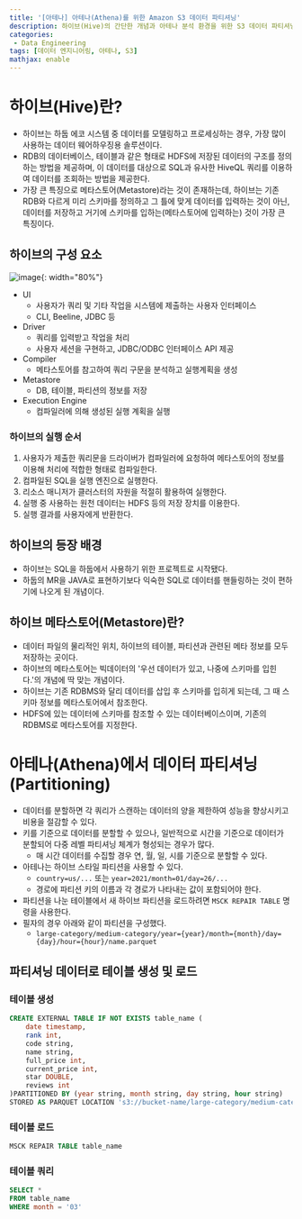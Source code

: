 ```yaml
---
title: '[아테나] 아테나(Athena)를 위한 Amazon S3 데이터 파티셔닝'
description: 하이브(Hive)의 간단한 개념과 아테나 분석 환경을 위한 S3 데이터 파티셔닝 및 테이블 생성 및 로드
categories:
 - Data Engineering
tags: [데이터 엔지니어링, 아테나, S3]
mathjax: enable
---
```


# 하이브(Hive)란?
- 하이브는 하둡 에코 시스템 중 데이터를 모델링하고 프로세싱하는 경우, 가장 많이 사용하는 데이터 웨어하우징용 솔루션이다.
- RDB의 데이터베이스, 테이블과 같은 형태로 HDFS에 저장된 데이터의 구조를 정의하는 방법을 제공하며, 이 데이터를 대상으로 SQL과 유사한 HiveQL 쿼리를 이용하여 데이터를 조회하는 방법을 제공한다.
- 가장 큰 특징으로 메타스토어(Metastore)라는 것이 존재하는데, 하이브는 기존 RDB와 다르게 미리 스키마를 정의하고 그 틀에 맞게 데이터를 입력하는 것이 아닌, 데이터를 저장하고 거기에 스키마를 입하는(메타스토어에 입력하는) 것이 가장 큰 특징이다.

## 하이브의 구성 요소

![image](https://user-images.githubusercontent.com/79494088/155632104-25602f0f-c6c8-4bdd-8664-a454d39d9416.png){: width="80%"}

- UI
    - 사용자가 쿼리 및 기타 작업을 시스템에 제출하는 사용자 인터페이스
    - CLI, Beeline, JDBC 등
- Driver
    - 쿼리를 입력받고 작업을 처리
    - 사용자 세션을 구현하고, JDBC/ODBC 인터페이스 API 제공
- Compiler
    - 메타스토어를 참고하여 쿼리 구문을 분석하고 실행계획을 생성
- Metastore
    - DB, 테이블, 파티션의 정보를 저장
- Execution Engine
    - 컴파일러에 의해 생성된 실행 계획을 실행

### 하이브의 실행 순서
1. 사용자가 제출한 쿼리문을 드라이버가 컴파일러에 요청하여 메타스토어의 정보를 이용해 처리에 적합한 형태로 컴파일한다.
2. 컴파일된 SQL을 실행 엔진으로 실행한다.
3. 리소스 매니저가 클러스터의 자원을 적절히 활용하여 실행한다.
4. 실행 중 사용하는 원천 데이터는 HDFS 등의 저장 장치를 이용한다.
5. 실행 결과를 사용자에게 반환한다.

## 하이브의 등장 배경
- 하이브는 SQL을 하둡에서 사용하기 위한 프로젝트로 시작됐다.
- 하둡의 MR을 JAVA로 표현하기보다 익숙한 SQL로 데이터를 핸들링하는 것이 편하기에 나오게 된 개념이다.

## 하이브 메타스토어(Metastore)란?
- 데이터 파일의 물리적인 위치, 하이브의 테이블, 파티션과 관련된 메타 정보를 모두 저장하는 곳이다.
- 하이브의 메타스토어는 빅데이터의 '우선 데이터가 있고, 나중에 스키마를 입힌다.'의 개념에 딱 맞는 개념이다.
- 하이브는 기존 RDBMS와 달리 데이터를 삽입 후 스키마를 입히게 되는데, 그 때 스키마 정보를 메타스토어에서 참조한다.
- HDFS에 있는 데이터에 스키마를 참조할 수 있는 데이터베이스이며, 기존의 RDBMS로 메타스토어를 지정한다.

# 아테나(Athena)에서 데이터 파티셔닝(Partitioning)
- 데이터를 분할하면 각 쿼리가 스캔하는 데이터의 양을 제한하여 성능을 향상시키고 비용을 절감할 수 있다.
- 키를 기준으로 데이터를 분할할 수 있으나, 일반적으로 시간을 기준으로 데이터가 분할되어 다중 레벨 파티셔닝 체계가 형성되는 경우가 많다.
    - 매 시간 데이터를 수집할 경우 연, 월, 일, 시를 기준으로 분할할 수 있다.
- 아테나는 하이브 스타일 파티션을 사용할 수 있다.
    - `country=us/...` 또는 `year=2021/month=01/day=26/...`
    - 경로에 파티션 키의 이름과 각 경로가 나타내는 값이 포함되어야 한다.
- 파티션을 나눈 테이블에서 새 하이브 파티션을 로드하려면 `MSCK REPAIR TABLE` 명령을 사용한다.
- 필자의 경우 아래와 같이 파티션을 구성했다.
    - `large-category/medium-category/year={year}/month={month}/day={day}/hour={hour}/name.parquet`

## 파티셔닝 데이터로 테이블 생성 및 로드

### 테이블 생성

```sql
CREATE EXTERNAL TABLE IF NOT EXISTS table_name (
    date timestamp,
    rank int,
    code string,
    name string,
    full_price int,
    current_price int,
    star DOUBLE,
    reviews int
)PARTITIONED BY (year string, month string, day string, hour string)
STORED AS PARQUET LOCATION 's3://bucket-name/large-category/medium-category' tblproperties("parquet.compress"="SNAPPY")
```

### 테이블 로드

```sql
MSCK REPAIR TABLE table_name
```

### 테이블 쿼리

```sql
SELECT *
FROM table_name
WHERE month = '03'
```

